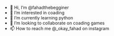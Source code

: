 - 👋 Hi, I’m @fahadthebegginer
- 👀 I’m interested in coading
- 🌱 I’m currently learning python
- 💞️ I’m looking to collaborate on coading games
- 📫 How to reach me @_okay_fahad
                     on instagram

<!---
fahadthebegginer/fahadthebegginer is a ✨ special ✨ repository because its `README.md` (this file) appears on your GitHub profile.
You can click the Preview link to take a look at your changes.
--->

